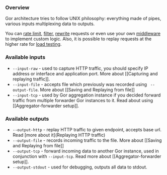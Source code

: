 ### Overview
Gor architecture tries to follow UNIX philosophy: everything made of pipes, various inputs multiplexing data to outputs.

You can [rate limit](/rate-limiting.md), [filter](request-filtering.md), [rewrite](request-rewriting.md) requests or even use your own [middleware](middleware.md) to implement custom logic. Also, it is possible to replay requests at the higher rate for [load testing](saving-and-replaying-from-file.md).

### Available inputs

* `--input-raw` - used to capture HTTP traffic, you should specify IP address or interface and application port. More about [[Capturing and replaying traffic]]. 
* `--input-file` - accepts file which previously was recorded using ` --output-file`. More about [[Saving and Replaying from file]]
* `--input-tcp` - used by Gor aggregation instance if you decided forward traffic from multiple forwarder Gor instances to it. Read about using [[Aggregator-forwarder setup]].

### Available outputs

* `--output-http` - replay HTTP traffic to given endpoint, accepts base url. Read [more about it](Replaying HTTP traffic)
* `--output-file` - records incoming traffic to the file. More about [[Saving and Replaying from file]]
* `--output-tcp` - forward incoming data to another Gor instance, used in conjunction with `--input-tcp`. Read more about [[Aggregator-forwarder setup]].
* `--output-stdout` - used for debugging, outputs all data to stdout.
